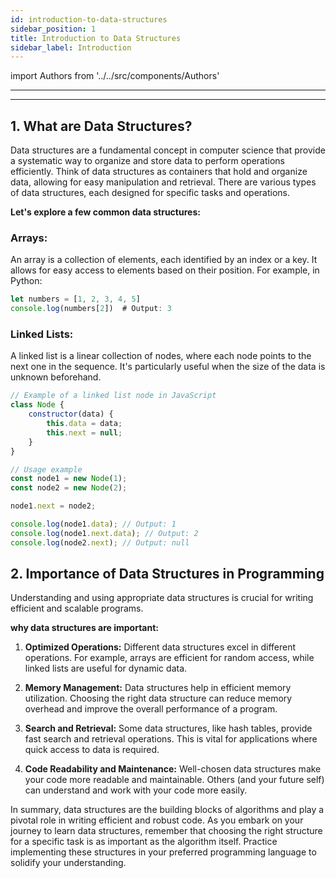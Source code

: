 ```yaml
---
id: introduction-to-data-structures
sidebar_position: 1
title: Introduction to Data Structures
sidebar_label: Introduction
---
```


import Authors from '../../src/components/Authors'

---

<Authors names="@ajay-dhangar"/>

---

## 1. What are Data Structures?

Data structures are a fundamental concept in computer science that provide a systematic way to organize and store data to perform operations efficiently. Think of data structures as containers that hold and organize data, allowing for easy manipulation and retrieval. There are various types of data structures, each designed for specific tasks and operations.

**Let's explore a few common data structures:**

### Arrays: 
An array is a collection of elements, each identified by an index or a key. It allows for easy access to elements based on their position. For example, in Python:

```js title="index.js"
let numbers = [1, 2, 3, 4, 5]
console.log(numbers[2])  # Output: 3
```

### Linked Lists:
A linked list is a linear collection of nodes, where each node points to the next one in the sequence. It's particularly useful when the size of the data is unknown beforehand.

```js title="index.js"
// Example of a linked list node in JavaScript
class Node {
    constructor(data) {
        this.data = data;
        this.next = null;
    }
}

// Usage example
const node1 = new Node(1);
const node2 = new Node(2);

node1.next = node2;

console.log(node1.data); // Output: 1
console.log(node1.next.data); // Output: 2
console.log(node2.next); // Output: null
```

## 2. Importance of Data Structures in Programming

Understanding and using appropriate data structures is crucial for writing efficient and scalable programs. 

**why data structures are important:**

1. **Optimized Operations:** Different data structures excel in different operations. For example, arrays are efficient for random access, while linked lists are useful for dynamic data.

2. **Memory Management:** Data structures help in efficient memory utilization. Choosing the right data structure can reduce memory overhead and improve the overall performance of a program.

3. **Search and Retrieval:** Some data structures, like hash tables, provide fast search and retrieval operations. This is vital for applications where quick access to data is required.

4. **Code Readability and Maintenance:** Well-chosen data structures make your code more readable and maintainable. Others (and your future self) can understand and work with your code more easily.

In summary, data structures are the building blocks of algorithms and play a pivotal role in writing efficient and robust code. As you embark on your journey to learn data structures, remember that choosing the right structure for a specific task is as important as the algorithm itself. Practice implementing these structures in your preferred programming language to solidify your understanding.